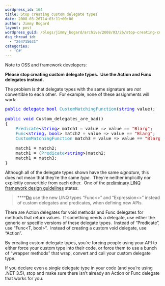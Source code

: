 ```yaml
---
wordpress_id: 164
title: Stop creating custom delegate types
date: 2008-03-26T14:03:11+00:00
author: Jimmy Bogard
layout: post
wordpress_guid: /blogs/jimmy_bogard/archive/2008/03/26/stop-creating-custom-delegate-types.aspx
dsq_thread_id:
  - "264715631"
categories:
  - 'C#'
---
```

Note to OSS and framework developers:

**Please stop creating custom delegate types.&nbsp; Use the Action and Func delegates instead.**

The problem is that delegate types with the same signature are _not_ convertible to each other.&nbsp; For example, none of these assignments will work:

<pre><span style="color: blue">public delegate bool </span><span style="color: #2b91af">CustomMatchingFunction</span>(<span style="color: blue">string </span>value);

<span style="color: blue">public void </span>Custom_delegates_are_bad()
{
    <span style="color: #2b91af">Predicate</span>&lt;<span style="color: blue">string</span>&gt; match1 = value =&gt; value == <span style="color: #a31515">"Blarg"</span>;
    <span style="color: #2b91af">Func</span>&lt;<span style="color: blue">string</span>, <span style="color: blue">bool</span>&gt; match2 = value =&gt; value == <span style="color: #a31515">"Blarg"</span>;
    <span style="color: #2b91af">CustomMatchingFunction </span>match3 = value =&gt; value == <span style="color: #a31515">"Blarg"</span>;

    match1 = match2;
    match1 = (<span style="color: #2b91af">Predicate</span>&lt;<span style="color: blue">string</span>&gt;)match2;
    match1 = match3;
}
</pre>

[](http://11011.net/software/vspaste)

Although all of the delegate types shown have the same _signature,_ this does not mean that they&#8217;re the same _type_.&nbsp; They&#8217;re neither implicitly nor explicitly convertible from each other.&nbsp; One of the [preliminary LINQ framework design guidelines](http://blogs.msdn.com/mirceat/archive/2008/03/13/linq-framework-design-guidelines.aspx) states:

> ******<u>Do</u>** use the new LINQ types &#8220;Func<>&#8221; and &#8220;Expression<>&#8221; instead of custom delegates and predicates, when defining new APIs.

There are Action delegates for void methods and Func delegates for methods that return values.&nbsp; If something needs a delegate, use either the generic or specific versions of these delegate types.&nbsp; Instead of &#8220;Predicate<T>&#8221;, use &#8220;Func<T, bool>&#8221;.&nbsp; Instead of creating a custom void delegate, use &#8220;Action&#8221;.

By creating custom delegate types, you&#8217;re forcing people using your API to either force your custom type into their code, or force them to use a bunch of &#8220;wrapper methods&#8221; that wrap, convert and call your custom delegate type.

If you declare even a _single_ delegate type in your code (and you&#8217;re using .NET 3.5), stop and make sure there isn&#8217;t already an Action or Func delegate that works for you.